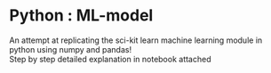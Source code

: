 # Python : ML-model

An attempt at replicating the sci-kit learn machine learning module in python using numpy and pandas!<br>
Step by step detailed explanation in notebook attached
